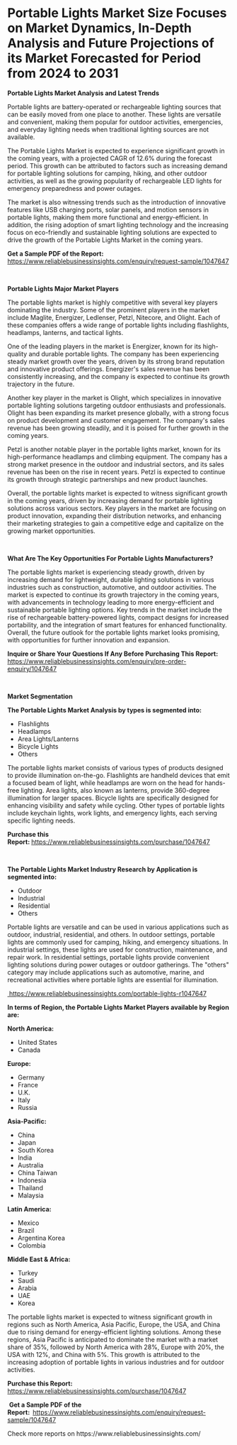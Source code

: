 <p><h1>Portable Lights Market Size Focuses on Market Dynamics, In-Depth Analysis and Future Projections of its Market Forecasted for Period from 2024 to 2031</h1></p><p><strong>Portable Lights Market Analysis and Latest Trends</strong></p>
<p><p>Portable lights are battery-operated or rechargeable lighting sources that can be easily moved from one place to another. These lights are versatile and convenient, making them popular for outdoor activities, emergencies, and everyday lighting needs when traditional lighting sources are not available.</p><p>The Portable Lights Market is expected to experience significant growth in the coming years, with a projected CAGR of 12.6% during the forecast period. This growth can be attributed to factors such as increasing demand for portable lighting solutions for camping, hiking, and other outdoor activities, as well as the growing popularity of rechargeable LED lights for emergency preparedness and power outages.</p><p>The market is also witnessing trends such as the introduction of innovative features like USB charging ports, solar panels, and motion sensors in portable lights, making them more functional and energy-efficient. In addition, the rising adoption of smart lighting technology and the increasing focus on eco-friendly and sustainable lighting solutions are expected to drive the growth of the Portable Lights Market in the coming years.</p></p>
<p><strong>Get a Sample PDF of the Report:&nbsp;</strong> <a href="https://www.reliablebusinessinsights.com/enquiry/request-sample/1047647">https://www.reliablebusinessinsights.com/enquiry/request-sample/1047647</a></p>
<p>&nbsp;</p>
<p><strong>Portable Lights Major Market Players</strong></p>
<p><p>The portable lights market is highly competitive with several key players dominating the industry. Some of the prominent players in the market include Maglite, Energizer, Ledlenser, Petzl, Nitecore, and Olight. Each of these companies offers a wide range of portable lights including flashlights, headlamps, lanterns, and tactical lights.</p><p>One of the leading players in the market is Energizer, known for its high-quality and durable portable lights. The company has been experiencing steady market growth over the years, driven by its strong brand reputation and innovative product offerings. Energizer's sales revenue has been consistently increasing, and the company is expected to continue its growth trajectory in the future.</p><p>Another key player in the market is Olight, which specializes in innovative portable lighting solutions targeting outdoor enthusiasts and professionals. Olight has been expanding its market presence globally, with a strong focus on product development and customer engagement. The company's sales revenue has been growing steadily, and it is poised for further growth in the coming years.</p><p>Petzl is another notable player in the portable lights market, known for its high-performance headlamps and climbing equipment. The company has a strong market presence in the outdoor and industrial sectors, and its sales revenue has been on the rise in recent years. Petzl is expected to continue its growth through strategic partnerships and new product launches.</p><p>Overall, the portable lights market is expected to witness significant growth in the coming years, driven by increasing demand for portable lighting solutions across various sectors. Key players in the market are focusing on product innovation, expanding their distribution networks, and enhancing their marketing strategies to gain a competitive edge and capitalize on the growing market opportunities.</p></p>
<p>&nbsp;</p>
<p><strong>What Are The Key Opportunities For Portable Lights Manufacturers?</strong></p>
<p><p>The portable lights market is experiencing steady growth, driven by increasing demand for lightweight, durable lighting solutions in various industries such as construction, automotive, and outdoor activities. The market is expected to continue its growth trajectory in the coming years, with advancements in technology leading to more energy-efficient and sustainable portable lighting options. Key trends in the market include the rise of rechargeable battery-powered lights, compact designs for increased portability, and the integration of smart features for enhanced functionality. Overall, the future outlook for the portable lights market looks promising, with opportunities for further innovation and expansion.</p></p>
<p><strong>Inquire or Share Your Questions If Any Before Purchasing This Report:</strong> <a href="https://www.reliablebusinessinsights.com/enquiry/pre-order-enquiry/1047647">https://www.reliablebusinessinsights.com/enquiry/pre-order-enquiry/1047647</a></p>
<p>&nbsp;</p>
<p><strong>Market Segmentation</strong></p>
<p><strong>The Portable Lights Market Analysis by types is segmented into:</strong></p>
<p><ul><li>Flashlights</li><li>Headlamps</li><li>Area Lights/Lanterns</li><li>Bicycle Lights</li><li>Others</li></ul></p>
<p><p>The portable lights market consists of various types of products designed to provide illumination on-the-go. Flashlights are handheld devices that emit a focused beam of light, while headlamps are worn on the head for hands-free lighting. Area lights, also known as lanterns, provide 360-degree illumination for larger spaces. Bicycle lights are specifically designed for enhancing visibility and safety while cycling. Other types of portable lights include keychain lights, work lights, and emergency lights, each serving specific lighting needs.</p></p>
<p><strong>Purchase this Report:&nbsp;</strong><a href="https://www.reliablebusinessinsights.com/purchase/1047647">https://www.reliablebusinessinsights.com/purchase/1047647</a></p>
<p>&nbsp;</p>
<p><strong>The Portable Lights Market Industry Research by Application is segmented into:</strong></p>
<p><ul><li>Outdoor</li><li>Industrial</li><li>Residential</li><li>Others</li></ul></p>
<p><p>Portable lights are versatile and can be used in various applications such as outdoor, industrial, residential, and others. In outdoor settings, portable lights are commonly used for camping, hiking, and emergency situations. In industrial settings, these lights are used for construction, maintenance, and repair work. In residential settings, portable lights provide convenient lighting solutions during power outages or outdoor gatherings. The "others" category may include applications such as automotive, marine, and recreational activities where portable lights are essential for illumination.</p></p>
<p><a href="https://www.reliablebusinessinsights.com/portable-lights-r1047647">&nbsp;https://www.reliablebusinessinsights.com/portable-lights-r1047647</a></p>
<p><strong>In terms of Region, the Portable Lights Market Players available by Region are:</strong></p>
<p>
    <p> <strong> North America: </strong>
        <ul>
            <li>United States</li>
            <li>Canada</li>
        </ul>
        </p> 
    <p> <strong> Europe: </strong>
        <ul>
            <li>Germany</li>
            <li>France</li>
            <li>U.K.</li>
            <li>Italy</li>
            <li>Russia</li>
        </ul>
        </p> 
    <p> <strong> Asia-Pacific: </strong>
        <ul>
            <li>China</li>
            <li>Japan</li>
            <li>South Korea</li>
            <li>India</li>
            <li>Australia</li>
            <li>China Taiwan</li>
            <li>Indonesia</li>
            <li>Thailand</li>
            <li>Malaysia</li>
        </ul>
        </p> 
    <p> <strong> Latin America: </strong>
        <ul>
            <li>Mexico</li>
            <li>Brazil</li>
            <li>Argentina Korea</li>
            <li>Colombia</li>
        </ul>
        </p> 
    <p> <strong> Middle East & Africa: </strong>
        <ul>
            <li>Turkey</li>
            <li>Saudi</li>
            <li>Arabia</li>
            <li>UAE</li>
            <li>Korea</li>
        </ul>
    </p>
    </p>
<p><p>The portable lights market is expected to witness significant growth in regions such as North America, Asia Pacific, Europe, the USA, and China due to rising demand for energy-efficient lighting solutions. Among these regions, Asia Pacific is anticipated to dominate the market with a market share of 35%, followed by North America with 28%, Europe with 20%, the USA with 12%, and China with 5%. This growth is attributed to the increasing adoption of portable lights in various industries and for outdoor activities.</p></p>
<p><strong>Purchase this Report: </strong><a href="https://www.reliablebusinessinsights.com/purchase/1047647">https://www.reliablebusinessinsights.com/purchase/1047647</a></p>
<p>&nbsp;<strong>Get a Sample PDF of the Report:&nbsp;&nbsp;</strong><a href="https://www.reliablebusinessinsights.com/enquiry/request-sample/1047647">https://www.reliablebusinessinsights.com/enquiry/request-sample/1047647</a></p>
<p><strong></strong></p>
<p>Check more reports on https://www.reliablebusinessinsights.com/</p>